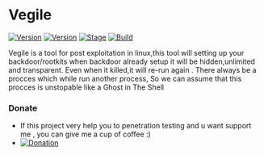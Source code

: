 # Vegile

[![Version](https://img.shields.io/badge/TheFatRat-1.9.5-brightgreen.svg?maxAge=259200)]()
[![Version](https://img.shields.io/badge/Codename-Whistle-red.svg?maxAge=259200)]()
[![Stage](https://img.shields.io/badge/Release-Stable-brightgreen.svg)]()
[![Build](https://img.shields.io/badge/Supported_OS-Linux-orange.svg)]()



Vegile is a tool for post exploitation in linux,this tool will setting up your backdoor/rootkits
when backdoor already setup it will be hidden,unlimited and transparent.
Even when it killed,it will re-run again . There always be a procces which while run another process,
So we can assume that this procces is unstopable like a Ghost in The Shell

### Donate
- If this project very help you to penetration testing  and u want support me , you can give me a cup of coffee :)
- [![Donation](https://img.shields.io/badge/bitcoin-donate-yellow.svg)](https://blockchain.info/id/address/1NuNTXo7Aato7XguFkvwYnTAFV2immXmjS)
